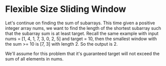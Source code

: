 # Flexible Size Sliding Window

Let's continue on finding the sum of subarrays. This time given a positive integer array nums, we want to find the length of the shortest subarray such that the subarray sum is at least target. Recall the same example with input nums = [1, 4, 1, 7, 3, 0, 2, 5] and target = 10, then the smallest window with the sum >= 10 is [7, 3] with length 2. So the output is 2.

We'll assume for this problem that it's guaranteed target will not exceed the sum of all elements in nums.
